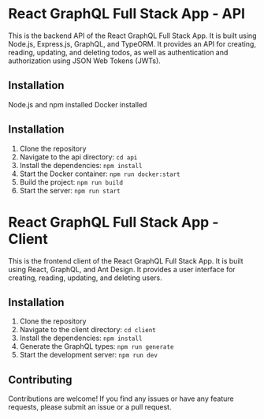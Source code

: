 # React GraphQL Full Stack App - API

This is the backend API of the React GraphQL Full Stack App. It is built using Node.js, Express.js, GraphQL, and TypeORM. It provides an API for creating, reading, updating, and deleting todos, as well as authentication and authorization using JSON Web Tokens (JWTs).

## Installation

Node.js and npm installed
Docker installed

## Installation

1. Clone the repository
2. Navigate to the api directory: `cd api`
3. Install the dependencies: `npm install`
4. Start the Docker container: `npm run docker:start`
5. Build the project: `npm run build`
6. Start the server: `npm run start`

# React GraphQL Full Stack App - Client

This is the frontend client of the React GraphQL Full Stack App. It is built using React, GraphQL, and Ant Design. It provides a user interface for creating, reading, updating, and deleting users.

## Installation

1. Clone the repository
2. Navigate to the client directory: `cd client`
3. Install the dependencies: `npm install`
4. Generate the GraphQL types: `npm run generate`
5. Start the development server: `npm run dev`

## Contributing

Contributions are welcome! If you find any issues or have any feature requests, please submit an issue or a pull request.
